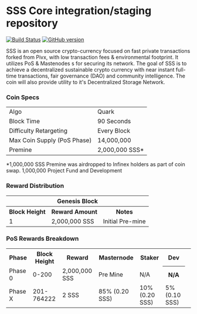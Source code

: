SSS Core integration/staging repository
=====================================

[![Build Status](https://travis-ci.org/sss-core/SSS.svg?branch=master)](https://travis-ci.org/sss-core/SSS) [![GitHub version](https://badge.fury.io/gh/sss-core%2FSSS.svg)](https://badge.fury.io/gh/sss-core%2FSSS)

SSS is an open source crypto-currency focused on fast private transactions forked from Pivx, with low transaction fees & environmental footprint.  It utilizes PoS & Mastenodes s for securing its network. 
The goal of SSS is to achieve a decentralized sustainable crypto currency with near instant full-time transactions, fair governance (DAO) and community intelligence. The coin will also provide utility to it's Decentralized Storage Network.


### Coin Specs
<table>
<tr><td>Algo</td><td>Quark</td></tr>
<tr><td>Block Time</td><td>90 Seconds</td></tr>
<tr><td>Difficulty Retargeting</td><td>Every Block</td></tr>
<tr><td>Max Coin Supply (PoS Phase)</td><td>14,000,000</td></tr>
<tr><td>Premine</td><td>2,000,000 SSS*</td></tr>
</table>

*1,000,000 SSS Premine was airdropped to Infinex holders as part of coin swap. 1,000,000 Project Fund and Development

### Reward Distribution

<table>
<th colspan=4>Genesis Block</th>
<tr><th>Block Height</th><th>Reward Amount</th><th>Notes</th></tr>
<tr><td>1</td><td>2,000,000 SSS</td><td>Initial Pre-mine</a></td></tr>
</table>

### PoS Rewards Breakdown

<table>
<th>Phase</th><th>Block Height</th><th>Reward</th><th>Masternode</th><th>Staker</th><th>Dev</th><th>
  <tr><td>Phase 0</td><td>0-200</td><td>2,000,000 SSS</td><td>Pre Mine</td><td>N/A</td><th>N/A</th></tr>
<tr><td>Phase X</td><td>201-764222</td><td>2 SSS</td><td>85% (0.20 SSS)</td><td>10% (0.20 SSS)</td><td>5% (0.10 SSS)</td></tr>
</table>
